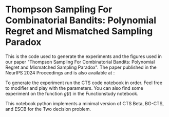 # Thompson Sampling For Combinatorial Bandits: Polynomial Regret and Mismatched Sampling Paradox


This is the code used to generate the experiments and the figures used in our paper "Thompson Sampling For Combinatorial Bandits: Polynomial Regret and Mismatched Sampling Paradox". The paper published in the NeurIPS 2024 Proceedings and is also available at : 


To generate the experiment run the CTS code notebook in order. Feel free to modifier and play with the parameters. You can also find some experiment on the function $g(t)$ in the Functionstudy notebook.

This notebook python implements a minimal version of CTS Beta, BG-CTS, and ESCB for the Two decision problem.